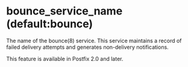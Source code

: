 # bounce_service_name (default:bounce) 


The name of the bounce(8) service. This service maintains a record
of failed delivery attempts and generates non-delivery notifications.



This feature is available in Postfix 2.0 and later.



